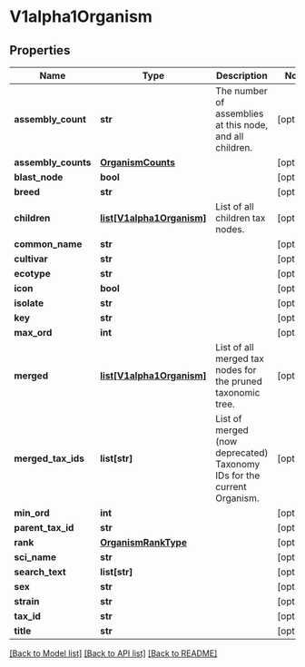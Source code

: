 # V1alpha1Organism

## Properties
Name | Type | Description | Notes
------------ | ------------- | ------------- | -------------
**assembly_count** | **str** | The number of assemblies at this node, and all children. | [optional] 
**assembly_counts** | [**OrganismCounts**](OrganismCounts.md) |  | [optional] 
**blast_node** | **bool** |  | [optional] 
**breed** | **str** |  | [optional] 
**children** | [**list[V1alpha1Organism]**](V1alpha1Organism.md) | List of all children tax nodes. | [optional] 
**common_name** | **str** |  | [optional] 
**cultivar** | **str** |  | [optional] 
**ecotype** | **str** |  | [optional] 
**icon** | **bool** |  | [optional] 
**isolate** | **str** |  | [optional] 
**key** | **str** |  | [optional] 
**max_ord** | **int** |  | [optional] 
**merged** | [**list[V1alpha1Organism]**](V1alpha1Organism.md) | List of all merged tax nodes for the pruned taxonomic tree. | [optional] 
**merged_tax_ids** | **list[str]** | List of merged (now deprecated) Taxonomy IDs for the current Organism. | [optional] 
**min_ord** | **int** |  | [optional] 
**parent_tax_id** | **str** |  | [optional] 
**rank** | [**OrganismRankType**](OrganismRankType.md) |  | [optional] 
**sci_name** | **str** |  | [optional] 
**search_text** | **list[str]** |  | [optional] 
**sex** | **str** |  | [optional] 
**strain** | **str** |  | [optional] 
**tax_id** | **str** |  | [optional] 
**title** | **str** |  | [optional] 

[[Back to Model list]](../README.md#documentation-for-models) [[Back to API list]](../README.md#documentation-for-api-endpoints) [[Back to README]](../README.md)


